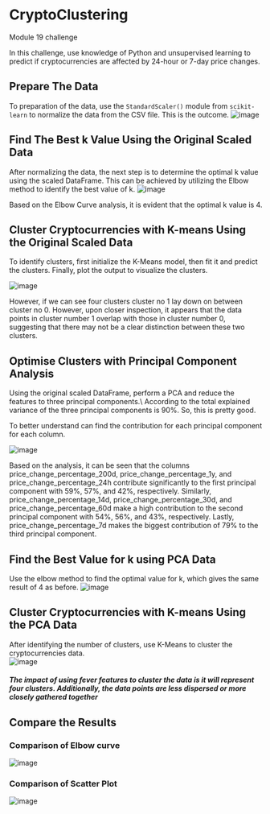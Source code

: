 # CryptoClustering
Module 19 challenge

In this challenge, use knowledge of Python and unsupervised learning to predict if cryptocurrencies are affected by 24-hour or 7-day price changes.

## Prepare The Data
   To preparation of the data, use the `StandardScaler()` module from `scikit-learn` to normalize the data from the CSV file. This is the outcome.
   ![image](https://github.com/lakigit/CryptoClustering/assets/138610916/895c7ced-ba17-4b93-90b0-31b6d259054f)

## Find The Best k Value Using the Original Scaled Data
   After normalizing the data, the next step is to determine the optimal k value using the scaled DataFrame. This can be achieved by utilizing the Elbow method to identify the best value of k.
   ![image](https://github.com/lakigit/CryptoClustering/assets/138610916/65391b73-5bc2-42a4-bff1-faf181c0e49e)
   
   Based on the Elbow Curve analysis, it is evident that the optimal k value is 4. 

## Cluster Cryptocurrencies with K-means Using the Original Scaled Data
   To identify clusters, first initialize the K-Means model, then fit it and predict the clusters. Finally, plot the output to visualize the clusters. 
   
   ![image](https://github.com/lakigit/CryptoClustering/assets/138610916/8a129282-14a6-44a4-870d-2e7c2274aad7)
   
   However, if we can see four clusters cluster no 1 lay down on between cluster no 0. 
   However, upon closer inspection, it appears that the data points in cluster number 1 overlap with those in cluster number 0, suggesting that there may not be a clear distinction between these two clusters.

## Optimise Clusters with Principal Component Analysis
   Using the original scaled DataFrame, perform a PCA and reduce the features to three principal components.\ 
   According to the total explained variance of the three principal components is 90%. So, this is pretty good. 

   To better understand can find the contribution for each principal component for each column.
   
   ![image](https://github.com/lakigit/CryptoClustering/assets/138610916/a479c4fe-76c6-42a7-968d-f44080b90174)

Based on the analysis, it can be seen that the columns price_change_percentage_200d, price_change_percentage_1y, and price_change_percentage_24h contribute significantly to the first principal component with 59%, 57%, and 42%, respectively. Similarly, price_change_percentage_14d, price_change_percentage_30d, and price_change_percentage_60d make a high contribution to the second principal component with 54%, 56%, and 43%, respectively. Lastly, price_change_percentage_7d makes the biggest contribution of 79% to the third principal component.

## Find the Best Value for k using PCA Data
   Use the elbow method to find the optimal value for k, which gives the same result of 4 as before. 
   ![image](https://github.com/lakigit/CryptoClustering/assets/138610916/f28a332f-f362-43f1-af3f-5b48fefebdeb)

## Cluster Cryptocurrencies with K-means Using the PCA Data
   After identifying the number of clusters, use K-Means to cluster the cryptocurrencies data.  
   ![image](https://github.com/lakigit/CryptoClustering/assets/138610916/bd65a965-ca71-49ca-a9df-8a9a8705d1fb)
##### The impact of using fever features to cluster the data is it will represent four clusters. Additionally, the data points are less dispersed or more closely gathered together

## Compare the Results
### Comparison of Elbow curve
![image](https://github.com/lakigit/CryptoClustering/assets/138610916/5c5505ac-acbe-4252-b851-69035529af1e)

### Comparison of Scatter Plot
![image](https://github.com/lakigit/CryptoClustering/assets/138610916/3effbe44-7f9a-42ba-a744-c15ae6b02054)


